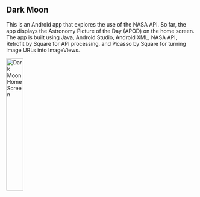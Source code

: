 ## Dark Moon
This is an Android app that explores the use of the NASA API. So far, the app displays the Astronomy Picture of the Day (APOD) on the home screen. The app is built using Java, Android Studio, Android XML, NASA API, Retrofit by Square for API processing, and Picasso by Square for turning image URLs into ImageViews.

<img src="https://i.imgur.com/7AOiwZ8.png" width=30% alt="Dark Moon Home Screen"/>